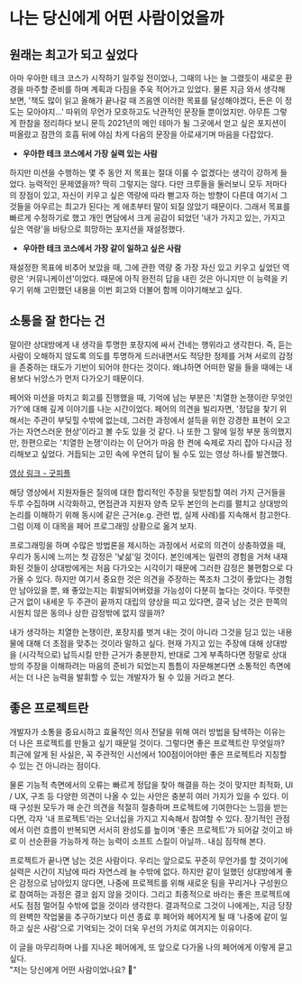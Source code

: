 # 나는 당신에게 어떤 사람이었을까

## 원래는 최고가 되고 싶었다

아마 우아한 테크 코스가 시작하기 일주일 전이었나, 그때의 나는 늘 그랬듯이 새로운 환경을 마주할 준비를 하며 계획과 다짐을 주욱 적어가고 있었다. 물론 지금 와서 생각해 보면, '책도 많이 읽고 올해가 끝나갈 때 즈음엔 이러한 목표를 달성해야겠다, 돈은 이 정도는 모아야지...' 따위의 무언가 모호하고도 낙관적인 문장들 뿐이었지만. 아무튼 그렇게 한참을 정리하다 보니 문득 2021년의 메인 테마가 될 그곳에서 얻고 싶은 포지션이 떠올랐고 잠깐의 호흡 뒤에 야심 차게 다음의 문장을 아로새기며 마음을 다잡았다.

- **우아한 테크 코스에서 가장 실력 있는 사람**

하지만 미션을 수행하는 몇 주 동안 저 목표는 절대 이룰 수 없겠다는 생각이 강하게 들었다. 능력적인 문제였을까? 딱히 그렇지는 않다. 다만 크루들을 둘러보니 모두 저마다의 장점이 있고, 자신이 키우고 싶은 역량에 따라 뻗고자 하는 방향이 다른데 여기서 그것들을 아우르는 최고가 된다는 게 애초부터 말이 되질 않았기 때문이다. 그래서 목표를 빠르게 수정하기로 했고 개인 면담에서 크게 공감이 되었던 '내가 가지고 있는, 가지고 싶은 역량'을 바탕으로 희망하는 포지션을 재설정했다.

- **우아한 테크 코스에서 가장 같이 일하고 싶은 사람**

재설정한 목표에 비추어 보았을 때, 그에 관한 역량 중 가장 자신 있고 키우고 싶었던 역량은 '커뮤니케이션'이었다. 때문에 아직 완전히 답을 내린 것은 아니지만 이 능력을 키우기 위해 고민했던 내용을 이번 회고와 더불어 함께 이야기해보고 싶다.

## 소통을 잘 한다는 건

말이란 상대방에게 내 생각을 투명한 포장지에 싸서 건네는 행위라고 생각한다. 즉, 듣는 사람이 오해하지 않도록 의도를 투명하게 드러내면서도 적당한 정제를 거쳐 서로의 감정을 존중하는 태도가 기반이 되어야 한다는 것이다. 왜냐하면 어떠한 말을 들을 때에는 내용보다 뉘앙스가 먼저 다가오기 때문이다.

페어와 미션을 마치고 회고를 진행했을 때, 기억에 남는 부분은 '치열한 논쟁이란 무엇인가?'에 대해 깊게 이야기를 나눈 시간이었다. 페어의 의견을 빌리자면, '정답을 찾기 위해서는 주관이 부딪힐 수밖에 없는데, 그러한 과정에서 설득을 위한 강경한 표현이 오고 가는 자연스러운 현상'이라고 볼 수도 있을 것 같다. 나 또한 그 말에 일정 부분 동의했지만, 한편으로는 '치열한 논쟁'이라는 이 단어가 마음 한 켠에 숙제로 자리 잡아 다시금 정리해보고 싶었다. 거듭되는 고민 속에 우연히 답이 될 수도 있는 영상 하나를 발견했다.

[영상 링크 - 굿피플](https://www.youtube.com/watch?v=Vz3HFYeMQTM)

해당 영상에서 지원자들은 질의에 대한 합리적인 주장을 뒷받침할 여러 가지 근거들을 두루 수집하며 시각화하고, 면접관과 지원자 양측 모두 본인의 논리를 펼치고 상대방의 논리를 이해하기 위해 동시에 같은 근거(e.g. 관련 법, 실제 사례)를 지속해서 참고한다. 그럼 이제 이 대목을 페어 프로그래밍 상황으로 옮겨 보자.

프로그래밍을 하며 수많은 방법론을 제시하는 과정에서 서로의 의견이 상충하였을 때, 우리가 동시에 느끼는 첫 감정은 '낯섦'일 것이다. 본인에게는 일련의 경험을 거쳐 내재화된 것들이 상대방에게는 처음 다가오는 시각이기 때문에 그러한 감정은 불편함으로 다가올 수 있다. 하지만 여기서 중요한 것은 의견을 주장하는 쪽조차 그것이 좋았다는 경험만 남아있을 뿐, 왜 좋았는지는 휘발되어버렸을 가능성이 다분히 높다는 것이다. 뚜렷한 근거 없이 내세운 두 주관이 끝까지 대립의 양상을 띠고 있다면, 결국 남는 것은 한쪽의 시원치 않은 동의나 상한 감정밖에 없지 않을까?

내가 생각하는 치열한 논쟁이란, 포장지를 벗겨 내는 것이 아니라 그것을 담고 있는 내용물에 대해 더 초점을 맞추는 것이라 말하고 싶다. 현재 가지고 있는 주장에 대해 상대방을 (시각적으로) 납득시킬 만한 근거가 충분한지, 반대로 그게 부족하다면 정말로 상대방의 주장을 이해하려는 마음의 준비가 되었는지 틈틈이 자문해본다면 소통적인 측면에서는 더 나은 능력을 발휘할 수 있는 개발자가 될 수 있을 거라고 본다.

## 좋은 프로젝트란

개발자가 소통을 중요시하고 효율적인 의사 전달을 위해 여러 방법을 탐색하는 이유는 더 나은 프로젝트를 만들고 싶기 때문일 것이다. 그렇다면 좋은 프로젝트란 무엇일까? 최근에 알게 된 사실은, 꼭 주관적인 시선에서 100점이어야만 좋은 프로젝트라 지칭할 수 있는 건 아니라는 점이다.

물론 기능적 측면에서의 오류는 빠르게 정답을 찾아 해결을 하는 것이 맞지만 최적화, UI / UX, 구조 등 다양한 의견이 나올 수 있는 사안은 충분히 여러 가지가 있을 수 있다. 이때 구성원 모두가 매 순간 의견을 적절히 절충하며 프로젝트에 기여한다는 느낌을 받는다면, 각자 '내 프로젝트'라는 오너십을 가지고 지속해서 참여할 수 있다. 장기적인 관점에서 이런 흐름이 반복되면 서서히 완성도를 높이며 '좋은 프로젝트'가 되어갈 것이고 바로 이 선순환을 가능하게 하는 능력이 소프트 스킬이 아닐까.. 내심 짐작해 본다.

프로젝트가 끝나면 남는 것은 사람이다. 우리는 앞으로도 꾸준히 무언가를 할 것이기에 실력은 시간이 지남에 따라 자연스레 늘 수밖에 없다. 하지만 같이 일했던 상대방에게 좋은 감정으로 남아있지 않다면, 나중에 프로젝트를 위해 새로운 팀을 꾸리거나 구성원으로 참여하는 과정은 결코 쉽지 않을 것이다. 그리고 최종적으로 바라는 좋은 프로젝트에서도 점점 멀어질 수밖에 없을 것이라 생각한다. 결과적으로 그것이 나에게는, 지금 당장의 완벽한 작업물을 추구하기보다 미션 종료 후 페어와 헤어지게 될 때 '나중에 같이 일하고 싶은 사람'으로 기억되는 것이 더욱 우선의 가치로 여겨지는 이유이다.

이 글을 마무리하며 나를 지나온 페어에게, 또 앞으로 다가올 나의 페어에게 이렇게 묻고 싶다.  
"저는 당신에게 어떤 사람이었나요? 🙂"
